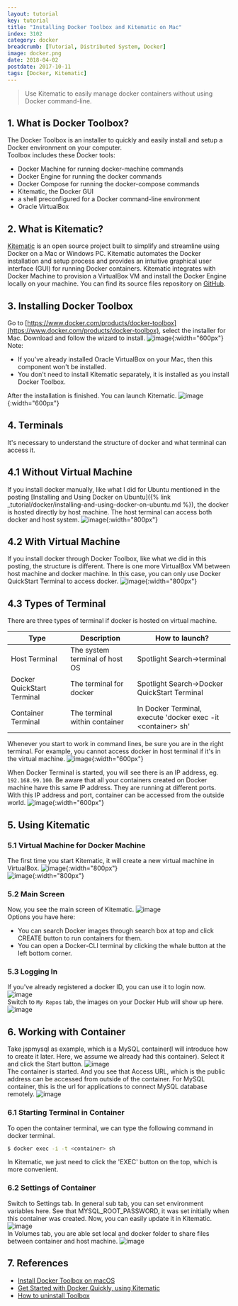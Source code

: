 ```yaml
---
layout: tutorial
key: tutorial
title: "Installing Docker Toolbox and Kitematic on Mac"
index: 3102
category: docker
breadcrumb: [Tutorial, Distributed System, Docker]
image: docker.png
date: 2018-04-02
postdate: 2017-10-11
tags: [Docker, Kitematic]
---
```


> Use Kitematic to easily manage docker containers without using Docker command-line.

## 1. What is Docker Toolbox?
The Docker Toolbox is an installer to quickly and easily install and setup a Docker environment on your computer.  
Toolbox includes these Docker tools:  
* Docker Machine for running docker-machine commands
* Docker Engine for running the docker commands
* Docker Compose for running the docker-compose commands
* Kitematic, the Docker GUI
* a shell preconfigured for a Docker command-line environment
* Oracle VirtualBox

## 2. What is Kitematic?
[Kitematic](https://kitematic.com/) is an open source project built to simplify and streamline using Docker on a Mac or Windows PC. Kitematic automates the Docker installation and setup process and provides an intuitive graphical user interface (GUI) for running Docker containers. Kitematic integrates with Docker Machine to provision a VirtualBox VM and install the Docker Engine locally on your machine. You can find its source files repository on [GitHub](https://github.com/docker/kitematic).

## 3. Installing Docker Toolbox
Go to [https://www.docker.com/products/docker-toolbox](https://www.docker.com/products/docker-toolbox), select the installer for Mac. Download and follow the wizard to install.
![image](/public/images/devops/3102/installationtype.png){:width="600px"}  
Note:
* If you've already installed Oracle VirtualBox on your Mac, then this component won't be installed.
* You don't need to install Kitematic separately, it is installed as you install Docker Toolbox.

After the installation is finished. You can launch Kitematic.
![image](/public/images/devops/3102/installfinished.png){:width="600px"}  

## 4. Terminals
It's necessary to understand the structure of docker and what terminal can access it.  
## 4.1 Without Virtual Machine
If you install docker manually, like what I did for Ubuntu mentioned in the posting [Installing and Using Docker on Ubuntu]({% link _tutorial/docker/installing-and-using-docker-on-ubuntu.md %}), the docker is hosted directly by host machine. The host terminal can access both docker and host system.
![image](/public/images/devops/3102/terminalpm.png){:width="800px"}
## 4.2 With Virtual Machine
If you install docker through Docker Toolbox, like what we did in this posting, the structure is different. There is one more VirtualBox VM between host machine and docker machine. In this case, you can only use Docker QuickStart Terminal to access docker.
![image](/public/images/devops/3102/terminalvm.png){:width="800px"}   
## 4.3 Types of Terminal
There are three types of terminal if docker is hosted on virtual machine.  

 Type                       | Description                    |  How to launch?
----------------------------|--------------------------------|----------------------
 Host Terminal              | The system terminal of host OS | Spotlight Search->terminal
 Docker QuickStart Terminal | The terminal for docker        | Spotlight Search->Docker QuickStart Terminal
 Container Terminal         | The terminal within container  | In Docker Terminal, execute 'docker exec -it &lt;container> sh'

Whenever you start to work in command lines, be sure you are in the right terminal. For example, you cannot access docker in host terminal if it's in the virtual machine.
![image](/public/images/devops/3102/terminalfail.png){:width="600px"}  

When Docker Terminal is started, you will see there is an IP address, eg. `192.168.99.100`. Be aware that all your containers created on Docker machine have this same IP address. They are running at different ports. With this IP address and port, container can be accessed from the outside world.
![image](/public/images/devops/3102/dockerterminal.png){:width="600px"}  

## 5. Using Kitematic
### 5.1 Virtual Machine for Docker Machine
The first time you start Kitematic, it will create a new virtual machine in VirtualBox.
![image](/public/images/devops/3102/initialkitematic.png){:width="800px"}  
![image](/public/images/devops/3102/virtualbox.png){:width="800px"}  
### 5.2 Main Screen
Now, you see the main screen of Kitematic.
![image](/public/images/devops/3102/mainscreen.png)  
Options you have here:
* You can search Docker images through search box at top and click CREATE button to run containers for them.
* You can open a Docker-CLI terminal by clicking the whale button at the left bottom corner.

### 5.3 Logging In
If you've already registered a docker ID, you can use it to login now.
![image](/public/images/devops/3102/login.png)  
Switch to `My Repos` tab, the images on your Docker Hub will show up here.
![image](/public/images/devops/3102/myrepos.png)  

## 6. Working with Container
Take jspmysql as example, which is a MySQL container(I will introduce how to create it later. Here, we assume we already had this container). Select it and click the Start button.
![image](/public/images/devops/3102/mysqlsample.png)  
The container is started. And you see that Access URL, which is the public address can be accessed from outside of the container. For MySQL container, this is the url for applications to connect MySQL database remotely.
![image](/public/images/devops/3102/mysqlstarted.png)  
### 6.1 Starting Terminal in Container
To open the container terminal, we can type the following command in docker terminal.
```sh
$ docker exec -i -t <container> sh
```
In Kitematic, we just need to click the 'EXEC' button on the top, which is more convenient.
### 6.2 Settings of Container
Switch to Settings tab. In general sub tab, you can set environment variables here. See that MYSQL_ROOT_PASSWORD, it was set initially when this container was created. Now, you can easily update it in Kitematic.
![image](/public/images/devops/3102/mysqlgeneral.png)  
In Volumes tab, you are able set local and docker folder to share files between container and host machine.
![image](/public/images/devops/3102/mysqlvolume.png)  

## 7. References
* [Install Docker Toolbox on macOS](https://docs.docker.com/toolbox/toolbox_install_mac/)
* [Get Started with Docker Quickly, using Kitematic](https://www.youtube.com/watch?v=dwMcmfZaA6Q)
* [How to uninstall Toolbox](https://docs.docker.com/toolbox/toolbox_install_mac/#how-to-uninstall-toolbox)

